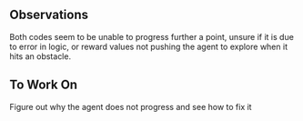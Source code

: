 ## Observations

Both codes seem to be unable to progress further a point, unsure if it is due to error in logic, or reward values not pushing the agent to explore when it hits an obstacle.

## To Work On

Figure out why the agent does not progress and see how to fix it